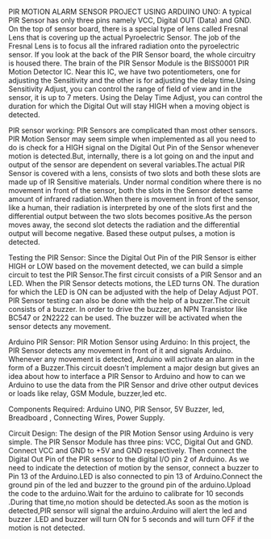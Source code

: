 PIR MOTION ALARM SENSOR PROJECT USING ARDUINO UNO:
A typical PIR Sensor has only three pins namely VCC, Digital OUT (Data) and GND.
On the top of sensor board, there is a special type of lens called Fresnal Lens that is covering up the actual Pyroelectric Sensor. The job of the Fresnal Lens is to focus all the infrared radiation onto the pyroelectric sensor.
If you look at the back of the PIR Sensor board, the whole circuitry is housed there. The brain of the PIR Sensor Module is the BISS0001 PIR Motion Detector IC. Near this IC, we have two potentiometers, one for adjusting the Sensitivity and the other is for adjusting the delay time.Using Sensitivity Adjust, you can control the range of field of view and in the sensor, it is up to 7 meters. Using the Delay Time Adjust, you can control the duration for which the Digital Out will stay HIGH when a moving object is detected.   

PIR sensor working:
PIR Sensors are complicated than most other sensors. PIR Motion Sensor may seem simple when implemented as all you need to do is check for a HIGH signal on the Digital Out Pin of the Sensor whenever motion is detected.But, internally, there is a lot going on and the input and output of the sensor are dependent on several variables.The actual PIR Sensor is covered with a lens, consists of two slots and both these slots are made up of IR Sensitive materials. Under normal condition where there is no movement in front of the sensor, both the slots in the Sensor detect same amount of infrared radiation.When there is movement in front of the sensor, like a human, their radiation is interpreted by one of the slots first and the differential output between the two slots becomes positive.As the person moves away, the second slot detects the radiation and the differential output will become negative. Based these output pulses, a motion is detected.


Testing the PIR Sensor:
Since the Digital Out Pin of the PIR Sensor is either HIGH or LOW based on the movement detected, we can build a simple circuit to test the PIR Sensor.The first circuit consists of a PIR Sensor and an LED. When the PIR Sensor detects motions, the LED turns ON. The duration for which the LED is ON can be adjusted with the help of Delay Adjust POT. PIR Sensor testing can also be done with the help of a buzzer.The circuit  consists of a buzzer. In order to drive the buzzer, an NPN Transistor like BC547 or 2N2222 can be used. The buzzer will be activated when the sensor detects any movement.  

Arduino PIR Sensor:
PIR Motion Sensor using Arduino:
In this project, the PIR Sensor detects any movement in front of it and signals Arduino. Whenever any movement is detected, Arduino will activate an alarm in the form of a Buzzer.This circuit doesn’t implement a major design but gives an idea about how to interface a PIR Sensor to Arduino and how to can we Arduino to use the data from the PIR Sensor and drive other output devices or loads like relay, GSM Module, buzzer,led etc.   


Components Required:
Arduino UNO,
PIR Sensor,
5V Buzzer,
led,
Breadboard ,
Connecting Wires,
Power Supply.

Circuit Design:
The design of the PIR Motion Sensor using Arduino is very simple. The PIR Sensor Module has three pins: VCC, Digital Out and GND. Connect VCC and GND to +5V and GND respectively. Then connect the Digital Out Pin of the PIR sensor to the digital I/O pin 2 of Arduino.
As we need to indicate the detection of motion by the sensor, connect a buzzer to Pin 13 of the Arduino.LED is also connected to pin 13 of Arduino.Connect the ground pin of the led and buzzer to the ground pin of the arduino.Upload the code to the arduino.Wait for the arduino to calibrate for 10 seconds .During that time,no motion should be detected.As soon as the motion is detected,PIR sensor will signal the arduino.Arduino will alert the led and buzzer .LED and buzzer will turn ON for 5 seconds and will turn OFF if the motion is not detected.

